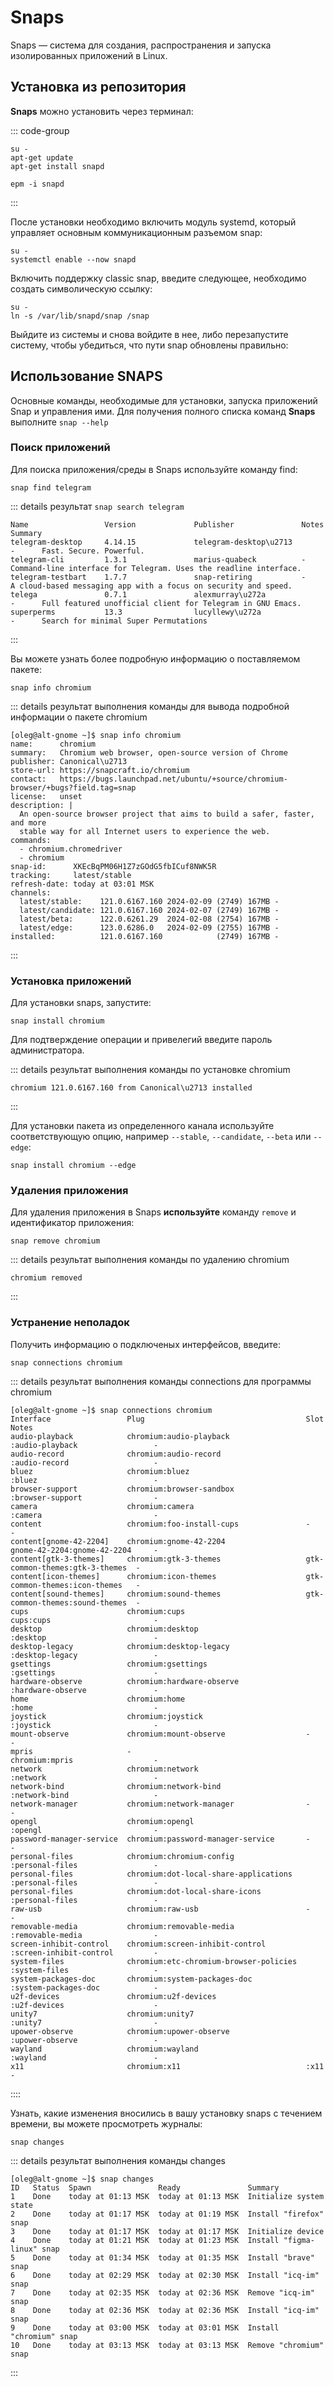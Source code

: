 # Snaps

Snaps — система для создания, распространения и запуска изолированных приложений в Linux.

## Установка из репозитория

**Snaps** можно установить через терминал:

::: code-group

```shell[apt-get]
su -
apt-get update
apt-get install snapd

```
```shell[epm]
epm -i snapd
```
:::

После установки необходимо включить модуль systemd, который управляет основным коммуникационным разъемом snap:

```shell
su -
systemctl enable --now snapd
```

Включить поддержку classic snap, введите следующее, необходимо создать символическую ссылку:

```shell
su -
ln -s /var/lib/snapd/snap /snap
```

Выйдите из системы и снова войдите в нее, либо перезапустите систему, чтобы убедиться, что пути snap обновлены правильно:

## Использование SNAPS

Основные команды, необходимые для установки, запуска приложений Snap и управления ими. Для получения полного списка команд **Snaps** выполните `snap --help`

### Поиск приложений

Для поиска приложения/среды в Snaps используйте команду find:

```shell
snap find telegram
```

::: details результат `snap search telegram`
```
Name                 Version             Publisher               Notes  Summary
telegram-desktop     4.14.15             telegram-desktop\u2713       -      Fast. Secure. Powerful.
telegram-cli         1.3.1               marius-quabeck          -      Command-line interface for Telegram. Uses the readline interface.
telegram-testbart    1.7.7               snap-retiring           -      A cloud-based messaging app with a focus on security and speed.
telega               0.7.1               alexmurray\u272a             -      Full featured unofficial client for Telegram in GNU Emacs.
superperms           13.3                lucyllewy\u272a              -      Search for minimal Super Permutations
```
:::

Вы можете узнать более подробную информацию о поставляемом пакете:

```shell
snap info chromium
```

::: details результат выполнения команды для вывода подробной информации о пакете chromium
```
[oleg@alt-gnome ~]$ snap info chromium
name:      chromium
summary:   Chromium web browser, open-source version of Chrome
publisher: Canonical\u2713
store-url: https://snapcraft.io/chromium
contact:   https://bugs.launchpad.net/ubuntu/+source/chromium-browser/+bugs?field.tag=snap
license:   unset
description: |
  An open-source browser project that aims to build a safer, faster, and more
  stable way for all Internet users to experience the web.
commands:
  - chromium.chromedriver
  - chromium
snap-id:      XKEcBqPM06H1Z7zGOdG5fbICuf8NWK5R
tracking:     latest/stable
refresh-date: today at 03:01 MSK
channels:
  latest/stable:    121.0.6167.160 2024-02-09 (2749) 167MB -
  latest/candidate: 121.0.6167.160 2024-02-07 (2749) 167MB -
  latest/beta:      122.0.6261.29  2024-02-08 (2754) 167MB -
  latest/edge:      123.0.6286.0   2024-02-09 (2755) 167MB -
installed:          121.0.6167.160            (2749) 167MB -
```
:::

### Установка приложений

Для установки snaps, запустите:

```shell
snap install chromium
```

Для подтверждение операции и привелегий введите пароль администратора.

::: details результат выполнения команды по установке chromium
```
chromium 121.0.6167.160 from Canonical\u2713 installed
```
:::

Для установки пакета из определенного канала используйте соответствующую опцию, например `--stable`, `--candidate`, `--beta` или `--edge`:

```shell
snap install chromium --edge
```

### Удаления приложения

Для удаления приложения в Snaps **используйте** команду `remove` и идентификатор приложения:

```shell
snap remove chromium
```

::: details результат выполнения команды по удалению chromium
```
chromium removed
```
:::

### Устранение неполадок

Получить информацию о подключеных интерфейсов, введите:

```shell
snap connections chromium
```

::: details результат выполнения команды connections для программы chromium
```
[oleg@alt-gnome ~]$ snap connections chromium
Interface                 Plug                                    Slot                            Notes
audio-playback            chromium:audio-playback                 :audio-playback                 -
audio-record              chromium:audio-record                   :audio-record                   -
bluez                     chromium:bluez                          :bluez                          -
browser-support           chromium:browser-sandbox                :browser-support                -
camera                    chromium:camera                         :camera                         -
content                   chromium:foo-install-cups               -                               -
content[gnome-42-2204]    chromium:gnome-42-2204                  gnome-42-2204:gnome-42-2204     -
content[gtk-3-themes]     chromium:gtk-3-themes                   gtk-common-themes:gtk-3-themes  -
content[icon-themes]      chromium:icon-themes                    gtk-common-themes:icon-themes   -
content[sound-themes]     chromium:sound-themes                   gtk-common-themes:sound-themes  -
cups                      chromium:cups                           cups:cups                       -
desktop                   chromium:desktop                        :desktop                        -
desktop-legacy            chromium:desktop-legacy                 :desktop-legacy                 -
gsettings                 chromium:gsettings                      :gsettings                      -
hardware-observe          chromium:hardware-observe               :hardware-observe               -
home                      chromium:home                           :home                           -
joystick                  chromium:joystick                       :joystick                       -
mount-observe             chromium:mount-observe                  -                               -
mpris                     -                                       chromium:mpris                  -
network                   chromium:network                        :network                        -
network-bind              chromium:network-bind                   :network-bind                   -
network-manager           chromium:network-manager                -                               -
opengl                    chromium:opengl                         :opengl                         -
password-manager-service  chromium:password-manager-service       -                               -
personal-files            chromium:chromium-config                :personal-files                 -
personal-files            chromium:dot-local-share-applications   :personal-files                 -
personal-files            chromium:dot-local-share-icons          :personal-files                 -
raw-usb                   chromium:raw-usb                        -                               -
removable-media           chromium:removable-media                :removable-media                -
screen-inhibit-control    chromium:screen-inhibit-control         :screen-inhibit-control         -
system-files              chromium:etc-chromium-browser-policies  :system-files                   -
system-packages-doc       chromium:system-packages-doc            :system-packages-doc            -
u2f-devices               chromium:u2f-devices                    :u2f-devices                    -
unity7                    chromium:unity7                         :unity7                         -
upower-observe            chromium:upower-observe                 :upower-observe                 -
wayland                   chromium:wayland                        :wayland                        -
x11                       chromium:x11                            :x11                            -

```
::::

Узнать, какие изменения вносились в вашу установку snaps с течением времени, вы можете просмотреть журналы:

```shell
snap changes
```

::: details результат выполнения команды changes
```
[oleg@alt-gnome ~]$ snap changes
ID   Status  Spawn               Ready               Summary
1    Done    today at 01:13 MSK  today at 01:13 MSK  Initialize system state
2    Done    today at 01:17 MSK  today at 01:19 MSK  Install "firefox" snap
3    Done    today at 01:17 MSK  today at 01:17 MSK  Initialize device
4    Done    today at 01:21 MSK  today at 01:23 MSK  Install "figma-linux" snap
5    Done    today at 01:34 MSK  today at 01:35 MSK  Install "brave" snap
6    Done    today at 02:29 MSK  today at 02:30 MSK  Install "icq-im" snap
7    Done    today at 02:35 MSK  today at 02:36 MSK  Remove "icq-im" snap
8    Done    today at 02:36 MSK  today at 02:36 MSK  Install "icq-im" snap
9    Done    today at 03:00 MSK  today at 03:01 MSK  Install "chromium" snap
10   Done    today at 03:13 MSK  today at 03:13 MSK  Remove "chromium" snap

```
:::
